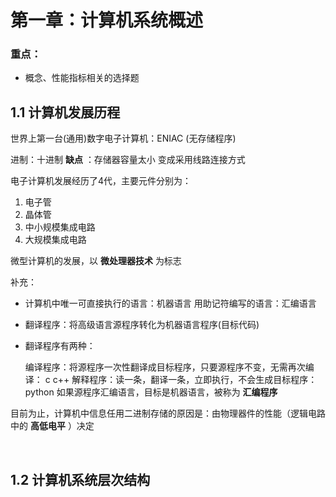 # 第一章：计算机系统概述

### 重点：

- 概念、性能指标相关的选择题

## 1.1 计算机发展历程

世界上第一台(通用)数字电子计算机：ENIAC (无存储程序)

进制：十进制
**缺点** ：存储器容量太小 变成采用线路连接方式

电子计算机发展经历了4代，主要元件分别为：

1. 电子管
2. 晶体管
3. 中小规模集成电路
4. 大规模集成电路

微型计算机的发展，以 **微处理器技术** 为标志

补充：

- 计算机中唯一可直接执行的语言：机器语言
    用助记符编写的语言：汇编语言

- 翻译程序：将高级语言源程序转化为机器语言程序(目标代码)

- 翻译程序有两种：

    编译程序：将源程序一次性翻译成目标程序，只要源程序不变，无需再次编译： c c++
    解释程序：读一条，翻译一条，立即执行，不会生成目标程序： python
    如果源程序汇编语言，目标是机器语言，被称为 **汇编程序** 

目前为止，计算机中信息任用二进制存储的原因是：由物理器件的性能（逻辑电路中的 **高低电平** ）决定



<br>



## 1.2 计算机系统层次结构

